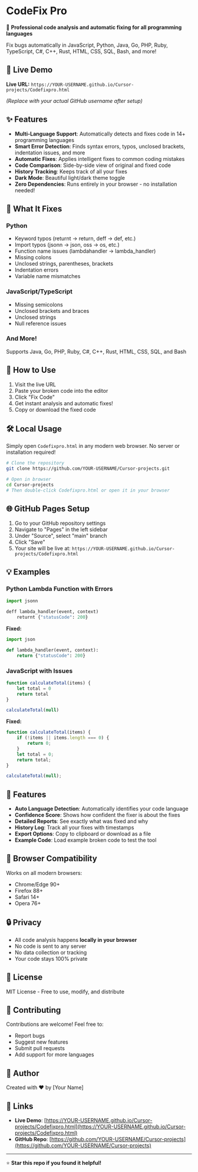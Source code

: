 # CodeFix Pro

🔧 **Professional code analysis and automatic fixing for all programming languages**

Fix bugs automatically in JavaScript, Python, Java, Go, PHP, Ruby, TypeScript, C#, C++, Rust, HTML, CSS, SQL, Bash, and more!

## 🚀 Live Demo

**Live URL:** `https://YOUR-USERNAME.github.io/Cursor-projects/Codefixpro.html`

*(Replace with your actual GitHub username after setup)*

## ✨ Features

- **Multi-Language Support**: Automatically detects and fixes code in 14+ programming languages
- **Smart Error Detection**: Finds syntax errors, typos, unclosed brackets, indentation issues, and more
- **Automatic Fixes**: Applies intelligent fixes to common coding mistakes
- **Code Comparison**: Side-by-side view of original and fixed code
- **History Tracking**: Keeps track of all your fixes
- **Dark Mode**: Beautiful light/dark theme toggle
- **Zero Dependencies**: Runs entirely in your browser - no installation needed!

## 🎯 What It Fixes

### Python
- Keyword typos (returnt → return, deff → def, etc.)
- Import typos (jsonn → json, oss → os, etc.)
- Function name issues (lambdahandler → lambda_handler)
- Missing colons
- Unclosed strings, parentheses, brackets
- Indentation errors
- Variable name mismatches

### JavaScript/TypeScript
- Missing semicolons
- Unclosed brackets and braces
- Unclosed strings
- Null reference issues

### And More!
Supports Java, Go, PHP, Ruby, C#, C++, Rust, HTML, CSS, SQL, and Bash

## 📖 How to Use

1. Visit the live URL
2. Paste your broken code into the editor
3. Click "Fix Code"
4. Get instant analysis and automatic fixes!
5. Copy or download the fixed code

## 🛠️ Local Usage

Simply open `Codefixpro.html` in any modern web browser. No server or installation required!

```bash
# Clone the repository
git clone https://github.com/YOUR-USERNAME/Cursor-projects.git

# Open in browser
cd Cursor-projects
# Then double-click Codefixpro.html or open it in your browser
```

## 🌐 GitHub Pages Setup

1. Go to your GitHub repository settings
2. Navigate to "Pages" in the left sidebar
3. Under "Source", select "main" branch
4. Click "Save"
5. Your site will be live at: `https://YOUR-USERNAME.github.io/Cursor-projects/Codefixpro.html`

## 💡 Examples

### Python Lambda Function with Errors
```python
import jsonn

deff lambda_handler(event, context)
    returnt {"statusCode": 200}
```

**Fixed:**
```python
import json

def lambda_handler(event, context):
    return {"statusCode": 200}
```

### JavaScript with Issues
```javascript
function calculateTotal(items) {
    let total = 0
    return total
}

calculateTotal(null)
```

**Fixed:**
```javascript
function calculateTotal(items) {
    if (!items || items.length === 0) {
        return 0;
    }
    let total = 0;
    return total;
}

calculateTotal(null);
```

## 🎨 Features

- **Auto Language Detection**: Automatically identifies your code language
- **Confidence Score**: Shows how confident the fixer is about the fixes
- **Detailed Reports**: See exactly what was fixed and why
- **History Log**: Track all your fixes with timestamps
- **Export Options**: Copy to clipboard or download as a file
- **Example Code**: Load example broken code to test the tool

## 📱 Browser Compatibility

Works on all modern browsers:
- Chrome/Edge 90+
- Firefox 88+
- Safari 14+
- Opera 76+

## 🔒 Privacy

- All code analysis happens **locally in your browser**
- No code is sent to any server
- No data collection or tracking
- Your code stays 100% private

## 📝 License

MIT License - Free to use, modify, and distribute

## 🤝 Contributing

Contributions are welcome! Feel free to:
- Report bugs
- Suggest new features
- Submit pull requests
- Add support for more languages

## 👤 Author

Created with ❤️ by [Your Name]

## 🔗 Links

- **Live Demo**: [https://YOUR-USERNAME.github.io/Cursor-projects/Codefixpro.html](https://YOUR-USERNAME.github.io/Cursor-projects/Codefixpro.html)
- **GitHub Repo**: [https://github.com/YOUR-USERNAME/Cursor-projects](https://github.com/YOUR-USERNAME/Cursor-projects)

---

⭐ **Star this repo if you found it helpful!**

